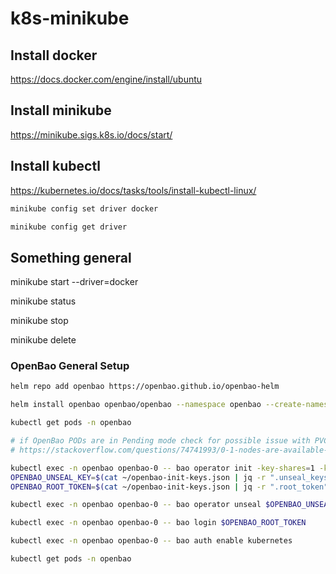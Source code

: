 # k8s-minikube

## Install docker

https://docs.docker.com/engine/install/ubuntu

## Install minikube

https://minikube.sigs.k8s.io/docs/start/


## Install kubectl

https://kubernetes.io/docs/tasks/tools/install-kubectl-linux/

```bash
minikube config set driver docker

minikube config get driver
```

## Something general

minikube start --driver=docker

minikube status

minikube stop

minikube delete


### OpenBao General Setup

```bash
helm repo add openbao https://openbao.github.io/openbao-helm

helm install openbao openbao/openbao --namespace openbao --create-namespace --set "server.ha.enabled=false" # --set "server.dev.enabled=true"

kubectl get pods -n openbao

# if OpenBao PODs are in Pending mode check for possible issue with PVC/PV claim (no default StorageClass)
# https://stackoverflow.com/questions/74741993/0-1-nodes-are-available-1-pod-has-unbound-immediate-persistentvolumeclaims

kubectl exec -n openbao openbao-0 -- bao operator init -key-shares=1 -key-threshold=1 -format=json > ~/openbao-init-keys.json
OPENBAO_UNSEAL_KEY=$(cat ~/openbao-init-keys.json | jq -r ".unseal_keys_b64[0]")
OPENBAO_ROOT_TOKEN=$(cat ~/openbao-init-keys.json | jq -r ".root_token")

kubectl exec -n openbao openbao-0 -- bao operator unseal $OPENBAO_UNSEAL_KEY

kubectl exec -n openbao openbao-0 -- bao login $OPENBAO_ROOT_TOKEN

kubectl exec -n openbao openbao-0 -- bao auth enable kubernetes

kubectl get pods -n openbao
```

